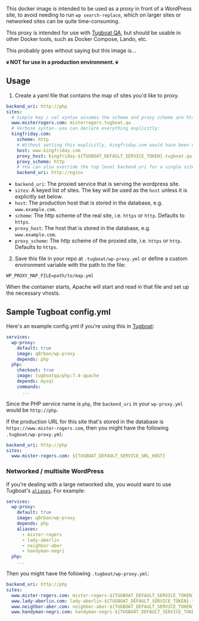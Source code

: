 This docker image is intended to be used as a proxy in front of a WordPress
site, to avoid needing to run `wp search-replace`, which on larger sites or
networked sites can be quite time-consuming.

This proxy is intended for use with [Tugboat QA](https://www.tugboat.qa), but
should be usable in other Docker tools, such as Docker Compose, Lando, etc.

This probably goes without saying but this image is…

**💀 NOT for use in a production environment. 💀**

## Usage

1. Create a yaml file that contains the map of sites you'd like to proxy.
```yaml
backend_uri: http://php
sites:
  # Simple key / val syntax assumes the scheme and proxy scheme are https.
  www.misterrogers.com: misterrogers.tugboat.qa
  # Verbose syntax--you can declare everything explicitly:
  kingfriday.com:
    scheme: http
    # Without setting this explicitly, kingfriday.com would have been used.
    host: www.kingfriday.com
    proxy_host: kingfriday-${TUGBOAT_DEFAULT_SERVICE_TOKEN}.tugboat.qa
    proxy_scheme: http
    # You can also override the top level backend_uri for a single site.
    backend_uri: http://nginx
```

- `backend_uri`: The proxied service that is serving the wordpress site.
- `sites`: A keyed list of sites. The key will be used as the `host` unless it is explicitly set below.
- `host`: The production host that is stored in the database, e.g. `www.example.com`.
- `scheme`: The http scheme of the real site, i.e. `https` or `http`. Defaults to `https`.
- `proxy_host`: The host that is stored in the database, e.g. `www.example.com`.
- `proxy_scheme`: The http scheme of the proxied site, i.e. `https` or `http`. Defaults to `https`.

2. Save this file in your repo at `.tugboat/wp-proxy.yml` or define a custom
environment variable with the path to the file:

`WP_PROXY_MAP_FILE=path/to/map.yml`

When the container starts, Apache will start and read in that file and set up
the necessary vhosts.

## Sample Tugboat config.yml

Here's an example config.yml if you're using this in
[Tugboat](https://www.tugboat.qa):

```yaml
services:
  wp-proxy:
    default: true
    image: q0rban/wp-proxy
    depends: php
  php:
    checkout: true
    image: tugboatqa/php:7.4-apache
    depends: mysql
    commands:
      ...
```

Since the PHP service name is `php`, the `backend_uri` in your `wp-proxy.yml`
would be `http://php`.

If the production URL for this site that's stored in the database is
`https://www.mister-rogers.com`, then you might have the following
`.tugboat/wp-proxy.yml`:

```yaml
backend_uri: http://php
sites:
  www.mister-rogers.com: ${TUGBOAT_DEFAULT_SERVICE_URL_HOST}
```

### Networked / multisite WordPress

If you're dealing with a large networked site, you would want to use Tugboat's
[`aliases`](https://docs.tugboat.qa/reference/tugboat-configuration/#aliases).
For example:

```yaml
services:
  wp-proxy:
    default: true
    image: q0rban/wp-proxy
    depends: php
    aliases:
      - mister-rogers
      - lady-aberlin
      - neighbor-aber
      - handyman-negri
  php:
    ...
```

Then you might have the following `.tugboat/wp-proxy.yml`:

```yaml
backend_uri: http://php
sites:
  www.mister-rogers.com: mister-rogers-${TUGBOAT_DEFAULT_SERVICE_TOKEN}.tugboat.qa
  www.lady-aberlin.com: lady-aberlin-${TUGBOAT_DEFAULT_SERVICE_TOKEN}.tugboat.qa
  www.neighbor-aber.com: neighbor-aber-${TUGBOAT_DEFAULT_SERVICE_TOKEN}.tugboat.qa
  www.handyman-negri.com: handyman-negri-${TUGBOAT_DEFAULT_SERVICE_TOKEN}.tugboat.qa
```
